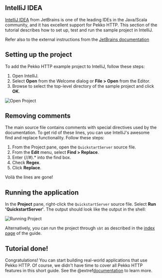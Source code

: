 IntelliJ IDEA
-------------

[IntelliJ IDEA](https://www.jetbrains.com/idea/) from JetBrains is one of the leading IDEs in the Java/Scala community, and it has excellent support for Pekko HTTP. This section of the tutorial describes how to set up, test and run the sample project in IntelliJ.

Refer also to the external instructions from the [JetBrains documentation](https://www.jetbrains.com/help/idea/sbt-support.html#import_sbt)

## Setting up the project

To add the Pekko HTTP example project to IntelliJ, follow these steps:

1. Open IntelliJ.
2. Select **Open** from the Welcome dialog or **File &gt; Open** from the Editor.
3. Browse to select the top-level directory of the sample project and click **OK**.

![Open Project](images/idea-open-project.png)

## Removing comments

The main source file contains comments with special directives used by the documentation. To get rid of these lines, you can use IntelliJ's awesome find and replace functionality. Follow these steps:

1. From the Project pane, open the `QuickstartServer` source file.
2. From the **Edit** menu, select **Find &gt; Replace**.
3. Enter (//#).* into the find box.
4. Check **Regex**.
5. Click **Replace**.

Voilà the lines are gone!

## Running the application

In the **Project** pane, right-click the `QuickstartServer` source file. Select **Run 'QuickstartServer'**. The
output should look like the output in the shell:

![Running Project](images/idea-running-project.png)

Alternatively, you can run the project through `sbt` as described in the [index page](index.html) of the guide.

## Tutorial done!

Congratulations! You can start building real-world applications that use Pekko HTTP. Of course, we didn't have time to cover all Pekko HTTP features in this short guide. See the @extref[documentation](pekko.http:java/http/index.html) to learn more.
